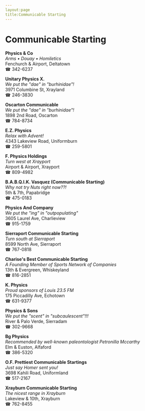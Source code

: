 ```yaml
---
layout:page
title:Communicable Starting
---
```

# Communicable Starting

**Physics & Co**  
_Arms • Douay • Homiletics_  
Fenchurch & Airport, Deltatown  
☎ 342-6237



**Unitary Physics X.**  
_We put the "dae" in "burhinidae"!_  
3971 Columbine St, Xrayland  
☎ 246-3830



**Oscarton Communicable**  
_We put the "dae" in "burhinidae"!_  
1898 2nd Road, Oscarton  
☎ 784-8734



**E.Z. Physics**  
_Relax with Advent!_  
4343 Lakeview Road, Uniformburn  
☎ 259-5801



**F. Physics Holdings**  
_Turn west at Xrayport_  
Airport & Airport, Xrayport  
☎ 809-4982



**B.A.B.Q.I.K. Vasquez (Communicable Starting)**  
_Why not try Nuts right now??!_  
5th & 7th, Papabridge  
☎ 475-0183



**Physics And Company**  
_We put the "ing" in "outpopulating"_  
3605 Laurel Ave, Charlieview  
☎ 915-1759



**Sierraport Communicable Starting**  
_Turn south at Sierraport_  
8599 North Ave, Sierraport  
☎ 767-0818



**Charise's Best Communicable Starting**  
_A Founding Member of Sports Network of Companies_  
13th & Evergreen, Whiskeyland  
☎ 816-2851



**K. Physics**  
_Proud sponsors of Louis 23.5 FM_  
175 Piccadilly Ave, Echotown  
☎ 631-9377



**Physics & Sons**  
_We put the "scent" in "subcaulescent"!!!_  
River & Palo Verde, Sierradam  
☎ 302-9668



**Bg Physics**  
_Recommended by well-known paleontologist Petronilla Mccarthy_  
Elm & Euston, Alfaford  
☎ 386-5320



**O.F. Prettiest Communicable Startings**  
_Just say Homer sent you!_  
3698 Kahili Road, Uniformland  
☎ 517-2167



**Xrayburn Communicable Starting**  
_The nicest range in Xrayburn_  
Lakeview & 10th, Xrayburn  
☎ 762-8455



